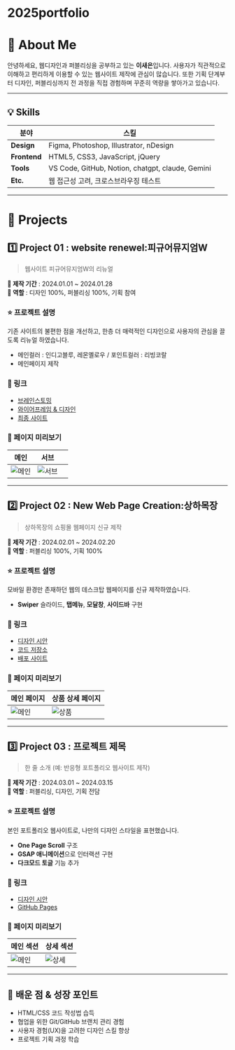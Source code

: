 # 2025portfolio

# 👋 About Me
안녕하세요, 웹디자인과 퍼블리싱을 공부하고 있는 **이새은**입니다.
사용자가 직관적으로 이해하고 편리하게 이용할 수 있는 웹사이트 제작에 관심이 많습니다.
또한 기획 단계부터 디자인, 퍼블리싱까지 전 과정을 직접 경험하며 꾸준히 역량을 쌓아가고 있습니다.

---

## 💡 Skills

| 분야 | 스킬 |
|-----|------|
| **Design** | Figma, Photoshop, Illustrator, nDesign |
| **Frontend** | HTML5, CSS3, JavaScript, jQuery |
| **Tools** | VS Code, GitHub, Notion, chatgpt, claude, Gemini |
| **Etc.** | 웹 접근성 고려, 크로스브라우징 테스트 |

---

# 💼 Projects

## 1️⃣ Project 01 : website renewel:피규어뮤지엄W
> 웹사이트 피규어뮤지엄W의 리뉴얼

**📆 제작 기간** : 2024.01.01 ~ 2024.01.28  
**🧑 역할** : 디자인 100%, 퍼블리싱 100%, 기획 참여  

### ⭐ 프로젝트 설명
기존 사이트의 불편한 점을 개선하고, 한층 더 매력적인 디자인으로 사용자의 관심을 끌도록 리뉴얼 하였습니다.

- 메인컬러 : 인디고블루, 레몬옐로우 / 포인트컬러 : 리빙코랄  
- 메인페이지 제작  

### 🚀 링크
- [브레인스토밍](링크)
- [와이어프레임 & 디자인](https://www.figma.com/proto/d0gp4SL5PQXM9iS7emewC4/%ED%94%BC%EA%B7%9C%EC%96%B4%EB%AE%A4%EC%A7%80%EC%97%84w_%ED%94%84%EB%A1%9C%EC%A0%9D%ED%8A%B81?node-id=736-388&p=f&t=mWf36h988qcm0tMf-1&scaling=scale-down&content-scaling=fixed&page-id=736%3A2)
- [최종 사이트](project001)

### 👀 페이지 미리보기
| 메인 | 서브 | |
|-----|------|--|
| ![메인](이미지주소) | ![서브](이미지주소) |

---

## 2️⃣ Project 02 : New Web Page Creation:상하목장
> 상하목장의 쇼핑몰 웹페이지 신규 제작

**📆 제작 기간** : 2024.02.01 ~ 2024.02.20  
**🧑 역할** : 퍼블리싱 100%, 기획 100%

### ⭐ 프로젝트 설명
모바일 환경만 존재하던 웹의 데스크탑 웹페이지를 신규 제작하였습니다.

- **Swiper** 슬라이드, **탭메뉴**, **모달창**, **사이드바** 구현

### 🚀 링크
- [디자인 시안](https://www.figma.com/proto/Bka41X3pN26Kt37TSALdEl/%EC%83%81%ED%95%98%EB%AA%A9%EC%9E%A5_%ED%94%84%EB%A1%9C%EC%A0%9D%ED%8A%B82?node-id=124-1005&p=f&t=j2j8sDxPjj3xAW0V-1&scaling=scale-down&content-scaling=fixed&page-id=1%3A3)
- [코드 저장소](링크)
- [배포 사이트](https://todms0925.github.io/portfolio2025/project002/)

### 👀 페이지 미리보기
| 메인 페이지 | 상품 상세 페이지 |
|------------|----------------|
| ![메인](이미지주소) | ![상품](이미지주소) |

---

## 3️⃣ Project 03 : 프로젝트 제목
> 한 줄 소개 (예: 반응형 포트폴리오 웹사이트 제작)

**📆 제작 기간** : 2024.03.01 ~ 2024.03.15  
**🧑 역할** : 퍼블리싱, 디자인, 기획 전담

### ⭐ 프로젝트 설명
본인 포트폴리오 웹사이트로, 나만의 디자인 스타일을 표현했습니다.  

- **One Page Scroll** 구조
- **GSAP 애니메이션**으로 인터랙션 구현
- **다크모드 토글** 기능 추가

### 🚀 링크
- [디자인 시안](링크)
- [GitHub Pages](링크)

### 👀 페이지 미리보기
| 메인 섹션 | 상세 섹션 |
|----------|-----------|
| ![메인](이미지주소) | ![상세](이미지주소) |

---

## 🎯 배운 점 & 성장 포인트
- HTML/CSS 코드 작성법 습득
- 협업을 위한 Git/GitHub 브랜치 관리 경험
- 사용자 경험(UX)을 고려한 디자인 스킬 향상
- 프로젝트 기획 과정 학습
